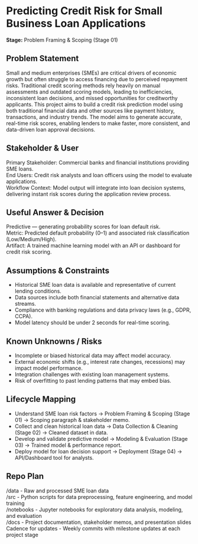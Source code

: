 # Predicting Credit Risk for Small Business Loan Applications
**Stage:** Problem Framing & Scoping (Stage 01)

## Problem Statement
Small and medium enterprises (SMEs) are critical drivers of economic growth but often struggle to access financing due to perceived repayment risks. Traditional credit scoring methods rely heavily on manual assessments and outdated scoring models, leading to inefficiencies, inconsistent loan decisions, and missed opportunities for creditworthy applicants. This project aims to build a credit risk prediction model using both traditional financial data and other sources like payment history, transactions, and industry trends. The model aims to generate accurate, real-time risk scores, enabling lenders to make faster, more consistent, and data-driven loan approval decisions.

## Stakeholder & User
Primary Stakeholder: Commercial banks and financial institutions providing SME loans.  
End Users: Credit risk analysts and loan officers using the model to evaluate applications.  
Workflow Context: Model output will integrate into loan decision systems, delivering instant risk scores during the application review process.

## Useful Answer & Decision
Predictive — generating probability scores for loan default risk.  
Metric: Predicted default probability (0–1) and associated risk classification (Low/Medium/High).  
Artifact: A trained machine learning model with an API or dashboard for credit risk scoring.

## Assumptions & Constraints
- Historical SME loan data is available and representative of current lending conditions.
- Data sources include both financial statements and alternative data streams.
- Compliance with banking regulations and data privacy laws (e.g., GDPR, CCPA).
- Model latency should be under 2 seconds for real-time scoring.

## Known Unknowns / Risks
- Incomplete or biased historical data may affect model accuracy.
- External economic shifts (e.g., interest rate changes, recessions) may impact model performance.
- Integration challenges with existing loan management systems.
- Risk of overfitting to past lending patterns that may embed bias.

## Lifecycle Mapping 
- Understand SME loan risk factors → Problem Framing & Scoping (Stage 01) → Scoping paragraph & stakeholder memo.  
- Collect and clean historical loan data → Data Collection & Cleaning (Stage 02) → Cleaned dataset in data.  
- Develop and validate predictive model → Modeling & Evaluation (Stage 03) → Trained model & performance report.  
- Deploy model for loan decision support → Deployment (Stage 04) → API/Dashboard tool for analysts.

## Repo Plan
/data - Raw and processed SME loan data  
/src - Python scripts for data preprocessing, feature engineering, and model training  
/notebooks - Jupyter notebooks for exploratory data analysis, modeling, and evaluation  
/docs - Project documentation, stakeholder memos, and presentation slides  
Cadence for updates - Weekly commits with milestone updates at each project stage




